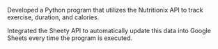 Developed a Python program that utilizes the Nutritionix API to track exercise, duration, and calories.

Integrated the Sheety API to automatically update this data into Google Sheets every time the program is executed.
